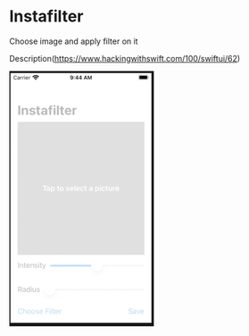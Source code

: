 # Instafilter
Choose image and apply filter on it

Description(https://www.hackingwithswift.com/100/swiftui/62)

![Instafilter](Demo/instafilter.gif)
